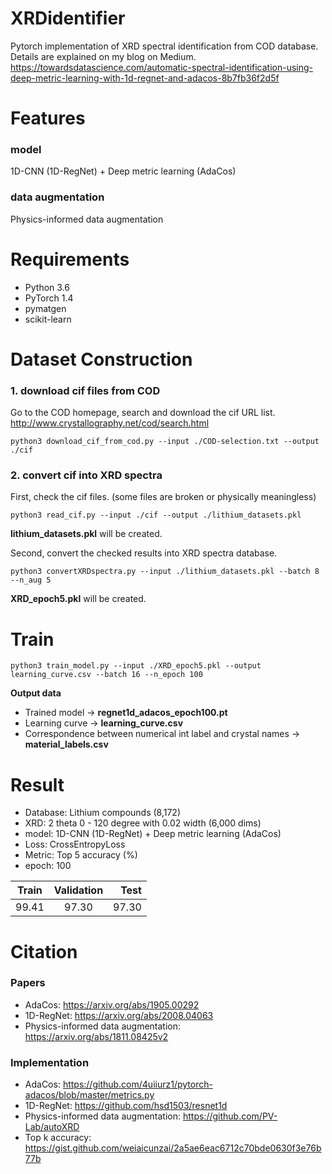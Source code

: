 # XRDidentifier
Pytorch implementation of XRD spectral identification from COD database. <br>
Details are explained on my blog on Medium. <br>
https://towardsdatascience.com/automatic-spectral-identification-using-deep-metric-learning-with-1d-regnet-and-adacos-8b7fb36f2d5f

# Features
### model
1D-CNN (1D-RegNet) + Deep metric learning (AdaCos)
### data augmentation
Physics-informed data augmentation

# Requirements
- Python 3.6
- PyTorch 1.4
- pymatgen
- scikit-learn

# Dataset Construction
### 1. download cif files from COD
Go to the COD homepage, search and download the cif URL list. <br>
http://www.crystallography.net/cod/search.html
```
python3 download_cif_from_cod.py --input ./COD-selection.txt --output ./cif
```

### 2. convert cif into XRD spectra
First, check the cif files. (some files are broken or physically meaningless)
```
python3 read_cif.py --input ./cif --output ./lithium_datasets.pkl
```
**lithium_datasets.pkl** will be created.

Second, convert the checked results into XRD spectra database.
```
python3 convertXRDspectra.py --input ./lithium_datasets.pkl --batch 8 --n_aug 5
```
**XRD_epoch5.pkl** will be created.

# Train
```
python3 train_model.py --input ./XRD_epoch5.pkl --output learning_curve.csv --batch 16 --n_epoch 100
```
**Output data**
- Trained model -> **regnet1d_adacos_epoch100.pt**
- Learning curve -> **learning_curve.csv**
- Correspondence between numerical int label and crystal names -> **material_labels.csv**

# Result
- Database: Lithium compounds (8,172)
- XRD: 2 theta 0 - 120 degree with 0.02 width (6,000 dims)
- model: 1D-CNN (1D-RegNet) + Deep metric learning (AdaCos)
- Loss: CrossEntropyLoss
- Metric: Top 5 accuracy (%)
- epoch: 100

| Train         | Validation    | Test  |
| ------------- |:-------------:| -----:|
| 99.41         | 97.30         | 97.30 |

# Citation
### Papers
- AdaCos: https://arxiv.org/abs/1905.00292
- 1D-RegNet: https://arxiv.org/abs/2008.04063
- Physics-informed data augmentation: https://arxiv.org/abs/1811.08425v2

### Implementation
- AdaCos: https://github.com/4uiiurz1/pytorch-adacos/blob/master/metrics.py
- 1D-RegNet: https://github.com/hsd1503/resnet1d
- Physics-informed data augmentation: https://github.com/PV-Lab/autoXRD
- Top k accuracy: https://gist.github.com/weiaicunzai/2a5ae6eac6712c70bde0630f3e76b77b
